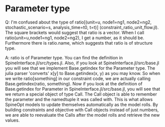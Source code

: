 # Parameter type

Q: I'm confused about the type of ratio[(unit=u, node1=ng1, node2=ng2, stochastic_scenario=s, analysis_time=t0, t=t)] (constraint_ratio_unit_flow.jl). The square brackets would suggest that ratio is a vector. When I call ratio(unit=u,node1=ng1, node2=ng2), I get a number, as it should be. Furthermore there is ratio.name, which suggests that ratio is of structure type.

A: ratio is of Parameter type. You can find the definition in SpineInterface.jl/src/types.jl. Also, if you look at SpineInterface.jl/src/base.jl you will see that we implement Base.getindex for the Parameter type. The julia parser 'converts' x\[y\] to Base.getindex(x, y) as you may know. So when we write ratio\[something\] in our constraint code, we are actually calling Base.getindex(ratio, something). Now if you look at the definition of Base.getindex for Parameter in SpineInterface.jl/src/base.jl, you will see that we return a special object of type Call. The Call object is able to remember the parameter and the namedtuple it was called with. This is what allows SpineOpt models to update themselves automatically as the model rolls. By building constraints and objective with Call objects instead of just numbers, we are able to reevaluate the Calls after the model rolls and retrieve the new values.